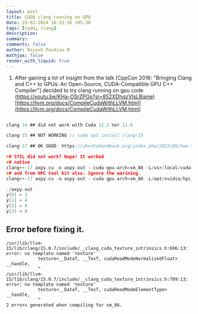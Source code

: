 ```yaml
---
layout: post
title: CUDA clang running on GPU
date: 19-03-2024 16:33:36 +05:30
tags: [cuda, clang]
description:
summary:
comments: false
author: Rajesh Pandian M
mathjax: false
render_with_liquid: true
---
```


1. After gaining a lot of insight from the talk [CppCon 2016: “Bringing Clang and C++ to GPUs: An Open-Source, CUDA-Compatible GPU C++ Compiler"]
decided to try clang running on gpu code (https://youtu.be/KHa-OSrZPGo?si=852XDhqzVIsLBqme) [https://llvm.org/docs/CompileCudaWithLLVM.html](https://llvm.org/docs/CompileCudaWithLLVM.html)

```c

clang 14 ## did not work with Cuda 12.2 nor 11.8

clang-15 ## NOT WORKING // sudo apt install clang-15 

clang-17 ## OK GOOD. https://ubuntuhandbook.org/index.php/2023/09/how-to-install-clang-17-or-16-in-ubuntu-22-04-20-04/

## STIL did not work? Nope! It worked
## native
clang++-17 axpy.cu -o axpy.out --cuda-gpu-arch=sm_86 -L/usr/local/cuda-12.2/lib64 -lcudart_static -ldl -lrt -pthread 
## and from HPC tool kit also. Ignore the warining.
clang++-17 axpy.cu -o axpy.out --cuda-gpu-arch=sm_86 -L/opt/nvidia/hpc_sdk/Linux_x86_64/24.3/cuda/11.8/lib64 -lcudart_static -ldl -lrt -pthread

./axpy.out
y[0] = 2
y[1] = 4
y[2] = 6
y[3] = 8

```


## Error before fixing it.

```
/usr/lib/llvm-15/lib/clang/15.0.7/include/__clang_cuda_texture_intrinsics.h:696:13: error: no template named 'texture'
            texture<__DataT, __TexT, cudaReadModeNormalizedFloat> __handle,
            ^
/usr/lib/llvm-15/lib/clang/15.0.7/include/__clang_cuda_texture_intrinsics.h:709:13: error: no template named 'texture'
            texture<__DataT, __TexT, cudaReadModeElementType> __handle,
            ^
2 errors generated when compiling for sm_86.


```

